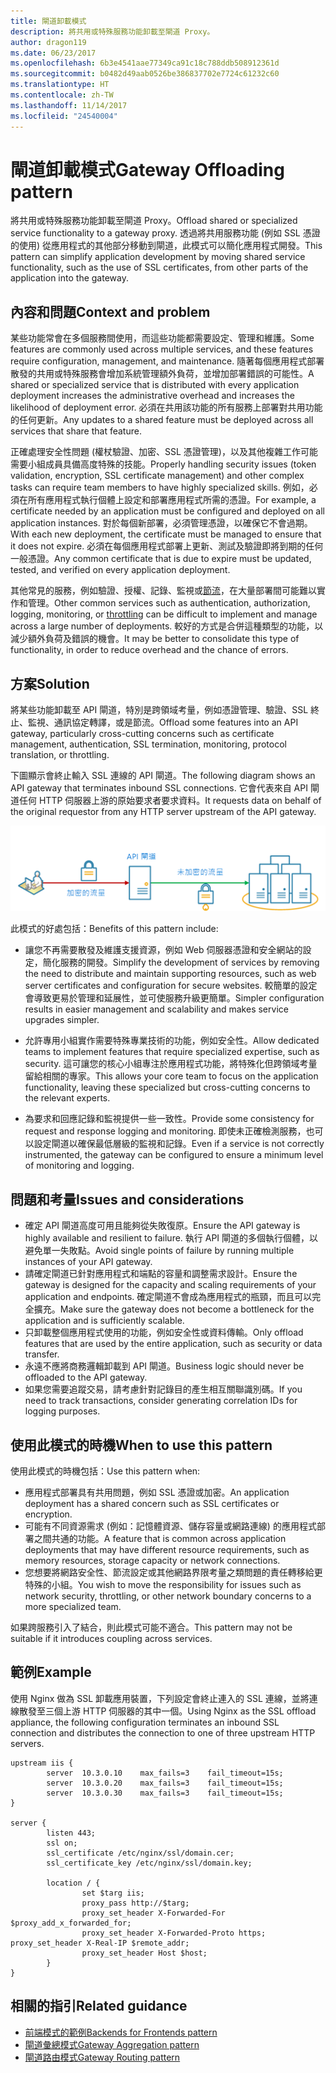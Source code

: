 ```yaml
---
title: 閘道卸載模式
description: 將共用或特殊服務功能卸載至閘道 Proxy。
author: dragon119
ms.date: 06/23/2017
ms.openlocfilehash: 6b3e4541aae77349ca91c18c788ddb508912361d
ms.sourcegitcommit: b0482d49aab0526be386837702e7724c61232c60
ms.translationtype: HT
ms.contentlocale: zh-TW
ms.lasthandoff: 11/14/2017
ms.locfileid: "24540004"
---
```

# <a name="gateway-offloading-pattern"></a><span data-ttu-id="54389-103">閘道卸載模式</span><span class="sxs-lookup"><span data-stu-id="54389-103">Gateway Offloading pattern</span></span>

<span data-ttu-id="54389-104">將共用或特殊服務功能卸載至閘道 Proxy。</span><span class="sxs-lookup"><span data-stu-id="54389-104">Offload shared or specialized service functionality to a gateway proxy.</span></span> <span data-ttu-id="54389-105">透過將共用服務功能 (例如 SSL 憑證的使用) 從應用程式的其他部分移動到閘道，此模式可以簡化應用程式開發。</span><span class="sxs-lookup"><span data-stu-id="54389-105">This pattern can simplify application development by moving shared service functionality, such as the use of SSL certificates, from other parts of the application into the gateway.</span></span>

## <a name="context-and-problem"></a><span data-ttu-id="54389-106">內容和問題</span><span class="sxs-lookup"><span data-stu-id="54389-106">Context and problem</span></span>

<span data-ttu-id="54389-107">某些功能常會在多個服務間使用，而這些功能都需要設定、管理和維護。</span><span class="sxs-lookup"><span data-stu-id="54389-107">Some features are commonly used across multiple services, and these features require configuration, management, and maintenance.</span></span> <span data-ttu-id="54389-108">隨著每個應用程式部署散發的共用或特殊服務會增加系統管理額外負荷，並增加部署錯誤的可能性。</span><span class="sxs-lookup"><span data-stu-id="54389-108">A shared or specialized service that is distributed with every application deployment increases the administrative overhead and increases the likelihood of deployment error.</span></span> <span data-ttu-id="54389-109">必須在共用該功能的所有服務上部署對共用功能的任何更新。</span><span class="sxs-lookup"><span data-stu-id="54389-109">Any updates to a shared feature must be deployed across all services that share that feature.</span></span>

<span data-ttu-id="54389-110">正確處理安全性問題 (權杖驗證、加密、SSL 憑證管理)，以及其他複雜工作可能需要小組成員具備高度特殊的技能。</span><span class="sxs-lookup"><span data-stu-id="54389-110">Properly handling security issues (token validation, encryption, SSL certificate management) and other complex tasks can require team members to have highly specialized skills.</span></span> <span data-ttu-id="54389-111">例如，必須在所有應用程式執行個體上設定和部署應用程式所需的憑證。</span><span class="sxs-lookup"><span data-stu-id="54389-111">For example, a certificate needed by an application must be configured and deployed on all application instances.</span></span> <span data-ttu-id="54389-112">對於每個新部署，必須管理憑證，以確保它不會過期。</span><span class="sxs-lookup"><span data-stu-id="54389-112">With each new deployment, the certificate must be managed to ensure that it does not expire.</span></span> <span data-ttu-id="54389-113">必須在每個應用程式部署上更新、測試及驗證即將到期的任何一般憑證。</span><span class="sxs-lookup"><span data-stu-id="54389-113">Any common certificate that is due to expire must be updated, tested, and verified on every application deployment.</span></span>

<span data-ttu-id="54389-114">其他常見的服務，例如驗證、授權、記錄、監視或[節流](./throttling.md)，在大量部署間可能難以實作和管理。</span><span class="sxs-lookup"><span data-stu-id="54389-114">Other common services such as authentication, authorization, logging, monitoring, or [throttling](./throttling.md) can be difficult to implement and manage across a large number of deployments.</span></span> <span data-ttu-id="54389-115">較好的方式是合併這種類型的功能，以減少額外負荷及錯誤的機會。</span><span class="sxs-lookup"><span data-stu-id="54389-115">It may be better to consolidate this type of functionality, in order to reduce overhead and the chance of errors.</span></span>

## <a name="solution"></a><span data-ttu-id="54389-116">方案</span><span class="sxs-lookup"><span data-stu-id="54389-116">Solution</span></span>

<span data-ttu-id="54389-117">將某些功能卸載至 API 閘道，特別是跨領域考量，例如憑證管理、驗證、SSL 終止、監視、通訊協定轉譯，或是節流。</span><span class="sxs-lookup"><span data-stu-id="54389-117">Offload some features into an API gateway, particularly cross-cutting concerns such as certificate management, authentication, SSL termination, monitoring, protocol translation, or throttling.</span></span> 

<span data-ttu-id="54389-118">下圖顯示會終止輸入 SSL 連線的 API 閘道。</span><span class="sxs-lookup"><span data-stu-id="54389-118">The following diagram shows an API gateway that terminates inbound SSL connections.</span></span> <span data-ttu-id="54389-119">它會代表來自 API 閘道任何 HTTP 伺服器上游的原始要求者要求資料。</span><span class="sxs-lookup"><span data-stu-id="54389-119">It requests data on behalf of the original requestor from any HTTP server upstream of the API gateway.</span></span>

 ![](./_images/gateway-offload.png)
 
<span data-ttu-id="54389-120">此模式的好處包括：</span><span class="sxs-lookup"><span data-stu-id="54389-120">Benefits of this pattern include:</span></span>

- <span data-ttu-id="54389-121">讓您不再需要散發及維護支援資源，例如 Web 伺服器憑證和安全網站的設定，簡化服務的開發。</span><span class="sxs-lookup"><span data-stu-id="54389-121">Simplify the development of services by removing the need to distribute and maintain supporting resources, such as web server certificates and configuration for secure websites.</span></span> <span data-ttu-id="54389-122">較簡單的設定會導致更易於管理和延展性，並可使服務升級更簡單。</span><span class="sxs-lookup"><span data-stu-id="54389-122">Simpler configuration results in easier management and scalability and makes service upgrades simpler.</span></span>

- <span data-ttu-id="54389-123">允許專用小組實作需要特殊專業技術的功能，例如安全性。</span><span class="sxs-lookup"><span data-stu-id="54389-123">Allow dedicated teams to implement features that require specialized expertise, such as security.</span></span> <span data-ttu-id="54389-124">這可讓您的核心小組專注於應用程式功能，將特殊化但跨領域考量留給相關的專家。</span><span class="sxs-lookup"><span data-stu-id="54389-124">This allows your core team to focus on the application functionality, leaving these specialized but cross-cutting concerns to the relevant experts.</span></span>

- <span data-ttu-id="54389-125">為要求和回應記錄和監視提供一些一致性。</span><span class="sxs-lookup"><span data-stu-id="54389-125">Provide some consistency for request and response logging and monitoring.</span></span> <span data-ttu-id="54389-126">即使未正確檢測服務，也可以設定閘道以確保最低層級的監視和記錄。</span><span class="sxs-lookup"><span data-stu-id="54389-126">Even if a service is not correctly instrumented, the gateway can be configured to ensure a minimum level of monitoring and logging.</span></span>

## <a name="issues-and-considerations"></a><span data-ttu-id="54389-127">問題和考量</span><span class="sxs-lookup"><span data-stu-id="54389-127">Issues and considerations</span></span>

- <span data-ttu-id="54389-128">確定 API 閘道高度可用且能夠從失敗復原。</span><span class="sxs-lookup"><span data-stu-id="54389-128">Ensure the API gateway is highly available and resilient to failure.</span></span> <span data-ttu-id="54389-129">執行 API 閘道的多個執行個體，以避免單一失敗點。</span><span class="sxs-lookup"><span data-stu-id="54389-129">Avoid single points of failure by running multiple instances of your API gateway.</span></span> 
- <span data-ttu-id="54389-130">請確定閘道已針對應用程式和端點的容量和調整需求設計。</span><span class="sxs-lookup"><span data-stu-id="54389-130">Ensure the gateway is designed for the capacity and scaling requirements of your application and endpoints.</span></span> <span data-ttu-id="54389-131">確定閘道不會成為應用程式的瓶頸，而且可以完全擴充。</span><span class="sxs-lookup"><span data-stu-id="54389-131">Make sure the gateway does not become a bottleneck for the application and is sufficiently scalable.</span></span>
- <span data-ttu-id="54389-132">只卸載整個應用程式使用的功能，例如安全性或資料傳輸。</span><span class="sxs-lookup"><span data-stu-id="54389-132">Only offload features that are used by the entire application, such as security or data transfer.</span></span>
- <span data-ttu-id="54389-133">永遠不應將商務邏輯卸載到 API 閘道。</span><span class="sxs-lookup"><span data-stu-id="54389-133">Business logic should never be offloaded to the API gateway.</span></span> 
- <span data-ttu-id="54389-134">如果您需要追蹤交易，請考慮針對記錄目的產生相互關聯識別碼。</span><span class="sxs-lookup"><span data-stu-id="54389-134">If you need to track transactions, consider generating correlation IDs for logging purposes.</span></span>

## <a name="when-to-use-this-pattern"></a><span data-ttu-id="54389-135">使用此模式的時機</span><span class="sxs-lookup"><span data-stu-id="54389-135">When to use this pattern</span></span>

<span data-ttu-id="54389-136">使用此模式的時機包括：</span><span class="sxs-lookup"><span data-stu-id="54389-136">Use this pattern when:</span></span>

- <span data-ttu-id="54389-137">應用程式部署具有共用問題，例如 SSL 憑證或加密。</span><span class="sxs-lookup"><span data-stu-id="54389-137">An application deployment has a shared concern such as SSL certificates or encryption.</span></span>
- <span data-ttu-id="54389-138">可能有不同資源需求 (例如：記憶體資源、儲存容量或網路連線) 的應用程式部署之間共通的功能。</span><span class="sxs-lookup"><span data-stu-id="54389-138">A feature that is common across application deployments that may have different resource requirements, such as memory resources, storage capacity or network connections.</span></span>
- <span data-ttu-id="54389-139">您想要將網路安全性、節流設定或其他網路界限考量之類問題的責任轉移給更特殊的小組。</span><span class="sxs-lookup"><span data-stu-id="54389-139">You wish to move the responsibility for issues such as network security, throttling, or other network boundary concerns to a more specialized team.</span></span>

<span data-ttu-id="54389-140">如果跨服務引入了結合，則此模式可能不適合。</span><span class="sxs-lookup"><span data-stu-id="54389-140">This pattern may not be suitable if it introduces coupling across services.</span></span>

## <a name="example"></a><span data-ttu-id="54389-141">範例</span><span class="sxs-lookup"><span data-stu-id="54389-141">Example</span></span>

<span data-ttu-id="54389-142">使用 Nginx 做為 SSL 卸載應用裝置，下列設定會終止連入的 SSL 連線，並將連線散發至三個上游 HTTP 伺服器的其中一個。</span><span class="sxs-lookup"><span data-stu-id="54389-142">Using Nginx as the SSL offload appliance, the following configuration terminates an inbound SSL connection and distributes the connection to one of three upstream HTTP servers.</span></span>

```
upstream iis {
        server  10.3.0.10    max_fails=3    fail_timeout=15s;
        server  10.3.0.20    max_fails=3    fail_timeout=15s;
        server  10.3.0.30    max_fails=3    fail_timeout=15s;
}

server {
        listen 443;
        ssl on;
        ssl_certificate /etc/nginx/ssl/domain.cer;
        ssl_certificate_key /etc/nginx/ssl/domain.key;

        location / {
                set $targ iis;
                proxy_pass http://$targ;
                proxy_set_header X-Forwarded-For $proxy_add_x_forwarded_for;
                proxy_set_header X-Forwarded-Proto https;
proxy_set_header X-Real-IP $remote_addr;
                proxy_set_header Host $host;
        }
}
```

## <a name="related-guidance"></a><span data-ttu-id="54389-143">相關的指引</span><span class="sxs-lookup"><span data-stu-id="54389-143">Related guidance</span></span>

- [<span data-ttu-id="54389-144">前端模式的範例</span><span class="sxs-lookup"><span data-stu-id="54389-144">Backends for Frontends pattern</span></span>](./backends-for-frontends.md)
- [<span data-ttu-id="54389-145">閘道彙總模式</span><span class="sxs-lookup"><span data-stu-id="54389-145">Gateway Aggregation pattern</span></span>](./gateway-aggregation.md)
- [<span data-ttu-id="54389-146">閘道路由模式</span><span class="sxs-lookup"><span data-stu-id="54389-146">Gateway Routing pattern</span></span>](./gateway-routing.md)

